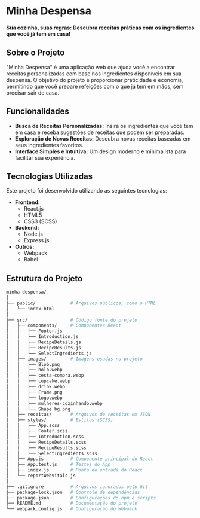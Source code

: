 # Minha Despensa

**Sua cozinha, suas regras: Descubra receitas práticas com os ingredientes que você já tem em casa!**

## Sobre o Projeto

"Minha Despensa" é uma aplicação web que ajuda você a encontrar receitas personalizadas com base nos ingredientes disponíveis em sua despensa. O objetivo do projeto é proporcionar praticidade e economia, permitindo que você prepare refeições com o que já tem em mãos, sem precisar sair de casa.

## Funcionalidades

- **Busca de Receitas Personalizadas:** Insira os ingredientes que você tem em casa e receba sugestões de receitas que podem ser preparadas.
- **Exploração de Novas Receitas:** Descubra novas receitas baseadas em seus ingredientes favoritos.
- **Interface Simples e Intuitiva:** Um design moderno e minimalista para facilitar sua experiência.

## Tecnologias Utilizadas

Este projeto foi desenvolvido utilizando as seguintes tecnologias:

- **Frontend:**
  - React.js
  - HTML5
  - CSS3 (SCSS)
- **Backend:**
  - Node.js
  - Express.js
- **Outros:**
  - Webpack
  - Babel

## Estrutura do Projeto

```bash
minha-despensa/
│
├── public/             # Arquivos públicos, como o HTML
│   └── index.html
│
├── src/                # Código fonte do projeto
│   ├── components/     # Componentes React
│   │   ├── Footer.js
│   │   ├── Introduction.js
│   │   ├── RecipeDetails.js
│   │   ├── RecipeResults.js
│   │   └── SelectIngredients.js
│   ├── images/         # Imagens usadas no projeto
│   │   ├── Blob.png
│   │   ├── bolo.webp
│   │   ├── cesta-compra.webp
│   │   ├── cupcake.webp
│   │   ├── drink.webp
│   │   ├── Frame.png
│   │   ├── logo.webp
│   │   ├── mulheres-cozinhando.webp
│   │   └── Shape bg.png
│   ├── receitas/       # Arquivos de receitas em JSON
│   ├── styles/         # Estilos (SCSS)
│   │   ├── App.scss
│   │   ├── Footer.scss
│   │   ├── Introduction.scss
│   │   ├── RecipeDetails.scss
│   │   ├── RecipeResults.scss
│   │   └── SelectIngredients.scss
│   ├── App.js          # Componente principal do React
│   ├── App.test.js     # Testes do App
│   ├── index.js        # Ponto de entrada do React
│   └── reportWebVitals.js
│
├── .gitignore          # Arquivos ignorados pelo Git
├── package-lock.json   # Controle de dependências
├── package.json        # Configurações do npm e scripts
├── README.md           # Documentação do projeto
└── webpack.config.js   # Configuração do Webpack
